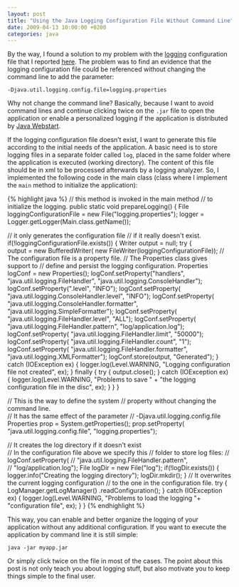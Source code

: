 ```yaml
---
layout: post
title: "Using the Java Logging Configuration File Without Command Line"
date: 2009-04-13 10:00:00 +0200
categories: java
---
```


By the way, I found a solution to my problem with the [logging](http://java.sun.com/j2se/1.4.2/docs/guide/util/logging/overview.html) configuration file that I reported [here](/2009/04/suns-new-slogan-i-must-have-forgotten-something.html). The problem was to find an evidence that the logging configuration file could be referenced without changing the command line to add the parameter:

    -Djava.util.logging.config.file=logging.properties

Why not change the command line? Basically, because I want to avoid command lines and continue clicking twice on the `.jar` file to open the application or enable a personalized logging if the application is distributed by [Java Webstart](http://java.sun.com/javase/technologies/desktop/javawebstart/index.jsp).

If the logging configuration file doesn’t exist, I want to generate this file according to the initial needs of the application. A basic need is to store logging files in a separate folder called `log`, placed in the same folder where the application is executed (working directory). The content of this file should be in xml to be processed afterwards by a logging analyzer. So, I implemented the following code in the main class (class where I implement the `main` method to initialize the application):

{% highlight java %}
// this method is invoked in the main method
// to initialize the logging.
public static void prepareLogging() {
  File loggingConfigurationFile = new File("logging.properties");
  logger = Logger.getLogger(Main.class.getName());

  // it only generates the configuration file
  // if it really doesn't exist.
  if(!loggingConfigurationFile.exists()) {
    Writer output = null;
    try {        
      output = new BufferedWriter(
                    new FileWriter(loggingConfigurationFile));
      // The configuration file is a property file.
      // The Properties class gives support to
      // define and persist the logging configuration.
      Properties logConf = new Properties();
      logConf.setProperty("handlers",
           "java.util.logging.FileHandler",
           "java.util.logging.ConsoleHandler");
      logConf.setProperty(".level", "INFO");
      logConf.setProperty(
           "java.util.logging.ConsoleHandler.level",
           "INFO");
      logConf.setProperty(
           "java.util.logging.ConsoleHandler.formatter",
           "java.util.logging.SimpleFormatter");
      logConf.setProperty(
           "java.util.logging.FileHandler.level",
           "ALL");
      logConf.setProperty(
           "java.util.logging.FileHandler.pattern",
           "log/application.log");
      logConf.setProperty(
           "java.util.logging.FileHandler.limit",
           "50000");
      logConf.setProperty(
           "java.util.logging.FileHandler.count", "1");
      logConf.setProperty(
           "java.util.logging.FileHandler.formatter",
           "java.util.logging.XMLFormatter");
      logConf.store(output, "Generated");
    }
    catch (IOException ex) {
      logger.log(Level.WARNING,
                 "Logging configuration file not created", ex);
    }
    finally {
      try {
        output.close();
      }
      catch (IOException ex) {
        logger.log(Level.WARNING,
              "Problems to save " +
              "the logging configuration file in the disc",
              ex);
      }
    }
  }

  // This is the way to define the system
  // property without changing the command line.  
  // It has the same effect of the parameter
  // -Djava.util.logging.config.file
  Properties prop = System.getProperties();
  prop.setProperty(
     "java.util.logging.config.file",
     "logging.properties");

  // It creates the log directory if it doesn't exist  
  // In the configuration file above we specify this
  // folder to store log files:
  // logConf.setProperty(
  //         "java.util.logging.FileHandler.pattern",  
  //         "log/application.log");
  File logDir = new File("log");
  if(!logDir.exists()) {
    logger.info("Creating the logging directory");
    logDir.mkdir();
  }
  // It overwrites the current logging configuration
  // to the one in the configuration file.
  try {
    LogManager.getLogManager()
      .readConfiguration();
  }
  catch (IOException ex) {
    logger.log(Level.WARNING,
      "Problems to load the logging "+
      "configuration file", ex);
  }
}
{% endhighlight %}

This way, you can enable and better organize the logging of your application without any additional configuration. If you want to execute the application by command line it is still simple:

    java -jar myapp.jar

Or simply click twice on the file in most of the cases. The point about this post is not only teach you about logging stuff, but also motivate you to keep things simple to the final user.
